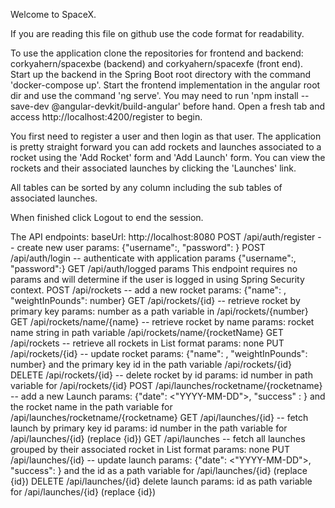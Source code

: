 Welcome to SpaceX.

If you are reading this file on github use the code format for readability.

To use the application clone the repositories for frontend and backend: corkyahern/spacexbe (backend) and corkyahern/spacexfe (front end).  
Start up the backend in the Spring Boot root directory with the command 'docker-compose up'.  Start the frontend implementation 
in the angular root dir and use the command 'ng serve'.  You may need to run 'npm install --save-dev @angular-devkit/build-angular' before hand.
Open a fresh tab and access http://localhost:4200/register to begin.

You first need to register a user and then login as that user.  The application is pretty straight forward you can add rockets and launches
associated to a rocket using the 'Add Rocket' form and 'Add Launch' form.  You can view the rockets and their associated launches by clicking
the 'Launches' link.

All tables can be sorted by any column including the sub tables of associated launches.

When finished click Logout to end the session.

The API endpoints:
    baseUrl: http://localhost:8080
    POST /api/auth/register -- create new user
        params: {"username":<string>, "password": <string>}
    POST /api/auth/login -- authenticate with application
        params {"username":<string>, "password":<string>}
    GET /api/auth/logged
        params
            This endpoint requires no params and will determine if the user is logged in using Spring Security context.
    POST /api/rockets -- add a new rocket
        params: {"name": <string>, "weightInPounds": number}
    GET /api/rockets/{id} -- retrieve rocket by primary key
        params: number as a path variable in /api/rockets/{number}
    GET /api/rockets/name/{name} -- retrieve rocket by name
        params: rocket name string in path variable /api/rockets/name/{rocketName}
    GET /api/rockets -- retrieve all rockets in List format
        params: none
    PUT /api/rockets/{id} -- update rocket
        params: {"name": <string>, "weightInPounds": number} and the primary key id in the path variable /api/rockets/{id}
    DELETE /api/rockets/{id} -- delete rocket by id
        params: id number in path variable for /api/rockets/{id}
    POST /api/launches/rocketname/{rocketname} -- add a new Launch
        params: {"date": <"YYYY-MM-DD">, "success" : <boolean>} and the rocket name in the path variable for /api/launches/rocketname/{rocketname}
    GET /api/launches/{id} -- fetch launch by primary key id
        params: id number in the path variable for /api/launches/{id} (replace {id})
    GET /api/launches -- fetch all launches grouped by their associated rocket in List format
        params: none
    PUT /api/launches/{id} -- update launch
        params: {"date": <"YYYY-MM-DD">, "success": <boolean>} and the id as a path variable for /api/launches/{id} (replace {id})
    DELETE /api/launches/{id} delete launch
        params: id as path variable for /api/launches/{id} (replace {id})
